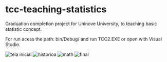 # tcc-teaching-statistics
Graduation completion project for Uninove University, to teaching basic statistic concept.

For run acess the path: bin/Debug/ and run TCC2.EXE or open with Visual Studio.

![tela inicial](https://user-images.githubusercontent.com/33549496/42141672-e34a11d8-7d80-11e8-9007-84356046ad40.png)
![historioa](https://user-images.githubusercontent.com/33549496/42141670-e2d68b28-7d80-11e8-8d02-193acfecabb3.png)
![math](https://user-images.githubusercontent.com/33549496/42141671-e30671bc-7d80-11e8-96fe-6bcde204e272.png)
![final](https://user-images.githubusercontent.com/33549496/42141669-e29a482a-7d80-11e8-8823-637622acb8a6.png)



